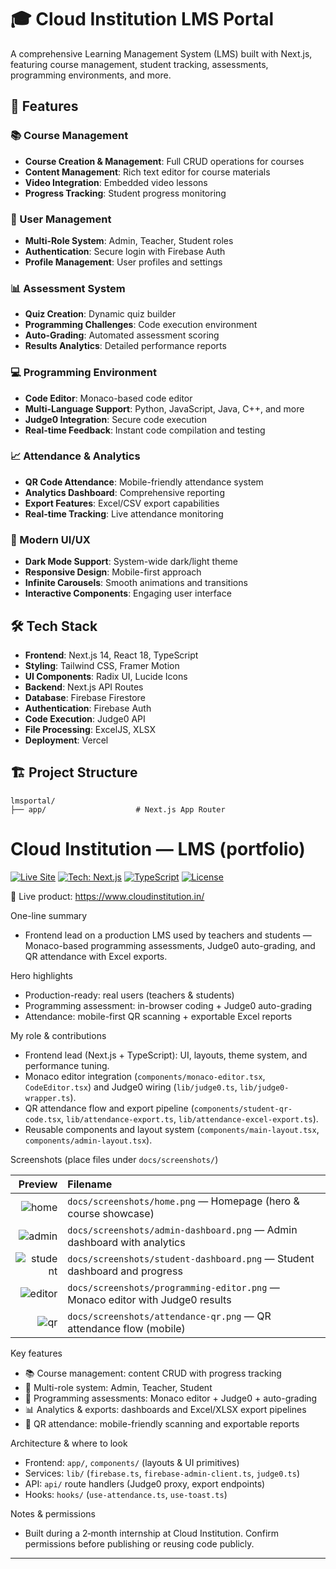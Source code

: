 # 🎓 Cloud Institution LMS Portal

A comprehensive Learning Management System (LMS) built with Next.js, featuring course management, student tracking, assessments, programming environments, and more.

## 🚀 Features

### 📚 Course Management
- **Course Creation & Management**: Full CRUD operations for courses
- **Content Management**: Rich text editor for course materials
- **Video Integration**: Embedded video lessons
- **Progress Tracking**: Student progress monitoring

### 👥 User Management
- **Multi-Role System**: Admin, Teacher, Student roles
- **Authentication**: Secure login with Firebase Auth
- **Profile Management**: User profiles and settings

### 📊 Assessment System
- **Quiz Creation**: Dynamic quiz builder
- **Programming Challenges**: Code execution environment
- **Auto-Grading**: Automated assessment scoring
- **Results Analytics**: Detailed performance reports

### 💻 Programming Environment
- **Code Editor**: Monaco-based code editor
- **Multi-Language Support**: Python, JavaScript, Java, C++, and more
- **Judge0 Integration**: Secure code execution
- **Real-time Feedback**: Instant code compilation and testing

### 📈 Attendance & Analytics
- **QR Code Attendance**: Mobile-friendly attendance system
- **Analytics Dashboard**: Comprehensive reporting
- **Export Features**: Excel/CSV export capabilities
- **Real-time Tracking**: Live attendance monitoring

### 🎨 Modern UI/UX
- **Dark Mode Support**: System-wide dark/light theme
- **Responsive Design**: Mobile-first approach
- **Infinite Carousels**: Smooth animations and transitions
- **Interactive Components**: Engaging user interface

## 🛠️ Tech Stack

- **Frontend**: Next.js 14, React 18, TypeScript
- **Styling**: Tailwind CSS, Framer Motion
- **UI Components**: Radix UI, Lucide Icons
- **Backend**: Next.js API Routes
- **Database**: Firebase Firestore
- **Authentication**: Firebase Auth
- **Code Execution**: Judge0 API
- **File Processing**: ExcelJS, XLSX
- **Deployment**: Vercel

## 🏗️ Project Structure

```
lmsportal/
├── app/                    # Next.js App Router
```


# Cloud Institution — LMS (portfolio)

[![Live Site](https://img.shields.io/badge/live-cloudinstitution.in-007ACC)](https://www.cloudinstitution.in/) [![Tech: Next.js](https://img.shields.io/badge/Next.js-14-black)](https://nextjs.org/) [![TypeScript](https://img.shields.io/badge/TypeScript-5.0-blue)](https://www.typescriptlang.org/) [![License](https://img.shields.io/badge/license-Check%20with%20Cloud%20Institution-lightgrey)](#)

🚀 Live product: https://www.cloudinstitution.in/

One-line summary
- Frontend lead on a production LMS used by teachers and students — Monaco-based programming assessments, Judge0 auto-grading, and QR attendance with Excel exports.

Hero highlights
- Production-ready: real users (teachers & students)
- Programming assessment: in-browser coding + Judge0 auto-grading
- Attendance: mobile-first QR scanning + exportable Excel reports

My role & contributions
- Frontend lead (Next.js + TypeScript): UI, layouts, theme system, and performance tuning.
- Monaco editor integration (`components/monaco-editor.tsx`, `CodeEditor.tsx`) and Judge0 wiring (`lib/judge0.ts`, `lib/judge0-wrapper.ts`).
- QR attendance flow and export pipeline (`components/student-qr-code.tsx`, `lib/attendance-export.ts`, `lib/attendance-excel-export.ts`).
- Reusable components and layout system (`components/main-layout.tsx`, `components/admin-layout.tsx`).

Screenshots (place files under `docs/screenshots/`)

| Preview | Filename |
|--------:|:--------|
| ![home](docs/screenshots/home.png) | `docs/screenshots/home.png` — Homepage (hero & course showcase) |
| ![admin](docs/screenshots/admin-dashboard.png) | `docs/screenshots/admin-dashboard.png` — Admin dashboard with analytics |
| ![student](docs/screenshots/student-dashboard.png) | `docs/screenshots/student-dashboard.png` — Student dashboard and progress |
| ![editor](docs/screenshots/programming-editor.png) | `docs/screenshots/programming-editor.png` — Monaco editor with Judge0 results |
| ![qr](docs/screenshots/attendance-qr.png) | `docs/screenshots/attendance-qr.png` — QR attendance flow (mobile) |

Key features
- 📚 Course management: content CRUD with progress tracking
- 👥 Multi-role system: Admin, Teacher, Student
- 🧪 Programming assessments: Monaco editor + Judge0 + auto-grading
- 📊 Analytics & exports: dashboards and Excel/XLSX export pipelines
- 📱 QR attendance: mobile-friendly scanning and exportable reports

Architecture & where to look
- Frontend: `app/`, `components/` (layouts & UI primitives)
- Services: `lib/` (`firebase.ts`, `firebase-admin-client.ts`, `judge0.ts`)
- API: `api/` route handlers (Judge0 proxy, export endpoints)
- Hooks: `hooks/` (`use-attendance.ts`, `use-toast.ts`)

Notes & permissions
- Built during a 2‑month internship at Cloud Institution. Confirm permissions before publishing or reusing code publicly.

----
